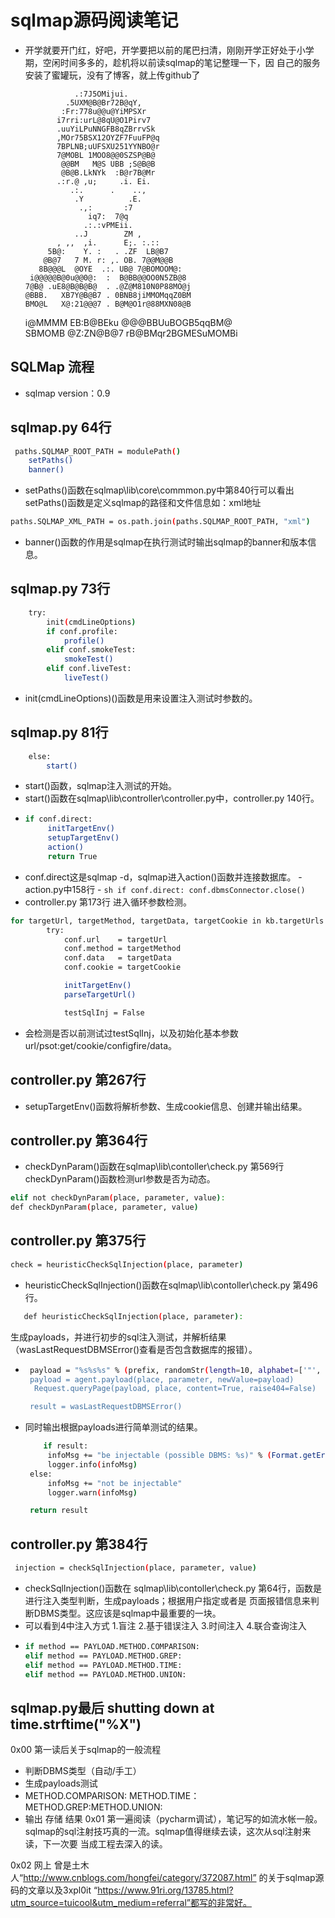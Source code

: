 # sqlmap源码阅读笔记
 - 开学就要开门红，好吧，开学要把以前的尾巴扫清，刚刚开学正好处于小学期，空闲时间多多的，趁机将以前读sqlmap的笔记整理一下，因
 自己的服务安装了蜜罐玩，没有了博客，就上传github了
                                                   
                                                  
                  .:7J5OMijui.                    
                .5UXM@B@Br72B@qY,                 
               :Fr:778u@@u@YiMPSXr                
              i7rri:urL@8qU@O1Pirv7               
              .uuYiLPuNNGFB8qZBrrvSk              
              ,MOr75BSX12OYZF7FuuFP@q             
              7BPLNB;uUFSXU251YYNBO@r             
              7@MOBL 1MOO8@@0SZSP@B@              
               @@BM   M@S UBB ;S@B@B              
               @B@B.LkNYk  :B@r7B@Mr              
              .:r.@ ,u;     .i. Ei.               
                 .:.      .    ..,                
                  .Y          .E.                 
                   .,:       :7                   
                     iq7:  7@q                    
                    .:.:vPMEii.                   
                  ..J        ZM ,                 
              , ,,  ,i.      E;. :.::             
            5B@:    Y. :   . .ZF  LB@B7           
           @B@7   7 M. r: ,. OB. 7@@M@@B          
          8B@@@L  @OYE  .:. UB@ 7@BOMOOM@:        
        i@@@@@B@0u@@0@:  :  B@BB@@OO0N5ZB@8       
       7@B@ .uE8@B@B@B@  . .@Z@M810N0P88MO@j      
       @BBB.   XB7Y@B@B7 . 0BNB8jiMMOMqqZ0BM      
       BMO@L   X@:21@@@7 . B@M@O1r@88MXN08@B      
      i@MMMM   EB:B@BEku   @@@BBUuBOGB5qqBM@      
      SBMOMB   @Z:ZN@B@7  rB@BMqr2BGMESuMOMBi     

## SQLMap 流程
- sqlmap version：0.9

## sqlmap.py 64行
```sh
 paths.SQLMAP_ROOT_PATH = modulePath()
    setPaths()
    banner()
```
 - setPaths()函数在sqlmap\lib\core\commmon.py中第840行可以看出setPaths()函数是定义sqlmap的路径和文件信息如：xml地址
 ```sh
 paths.SQLMAP_XML_PATH = os.path.join(paths.SQLMAP_ROOT_PATH, "xml")
 ```
 - banner()函数的作用是sqlmap在执行测试时输出sqlmap的banner和版本信息。

## sqlmap.py 73行
```sh
    try:
        init(cmdLineOptions)
        if conf.profile:
            profile()
        elif conf.smokeTest:
            smokeTest()
        elif conf.liveTest:
            liveTest()
```
 - init(cmdLineOptions)()函数是用来设置注入测试时参数的。
 
 ## sqlmap.py 81行
```sh
    else:
    	start()
```
 - start()函数，sqlmap注入测试的开始。
 - start()函数在sqlmap\lib\controller\controller.py中，controller.py 140行。
 - ```sh
   if conf.direct:
        initTargetEnv()
        setupTargetEnv()
        action()
        return True
    ```
 - conf.direct这是sqlmap -d，sqlmap进入action()函数并连接数据库。
			 - action.py中158行
			 - ```sh
			       if conf.direct:
        				conf.dbmsConnector.close()
         ```
 - controller.py 第173行 进入循环参数检测。
```sh
for targetUrl, targetMethod, targetData, targetCookie in kb.targetUrls:
        try:
            conf.url    = targetUrl
            conf.method = targetMethod
            conf.data   = targetData
            conf.cookie = targetCookie

            initTargetEnv()
            parseTargetUrl()

            testSqlInj = False
```
 - 会检测是否以前测试过testSqlInj，以及初始化基本参数url/psot:get/cookie/configfire/data。
 
 ## controller.py 第267行
 - setupTargetEnv()函数将解析参数、生成cookie信息、创建并输出结果。
 
## controller.py 第364行
 - checkDynParam()函数在sqlmap\lib\contoller\check.py 第569行 checkDynParam()函数检测url参数是否为动态。

```sh
elif not checkDynParam(place, parameter, value):
def checkDynParam(place, parameter, value)
``` 
## controller.py 第375行
```sh
check = heuristicCheckSqlInjection(place, parameter)
```
 - heuristicCheckSqlInjection()函数在sqlmap\lib\contoller\check.py 第496行。
```sh
   def heuristicCheckSqlInjection(place, parameter):   
 ```
   生成payloads，并进行初步的sql注入测试，并解析结果（wasLastRequestDBMSError()查看是否包含数据库的报错）。
 - ```sh
    payload = "%s%s%s" % (prefix, randomStr(length=10, alphabet=['"', '\'', ')', '(']), suffix)
    payload = agent.payload(place, parameter, newValue=payload)
     Request.queryPage(payload, place, content=True, raise404=False)

    result = wasLastRequestDBMSError()
    ```
 - 同时输出根据payloads进行简单测试的结果。
   ```sh
       if result:
        infoMsg += "be injectable (possible DBMS: %s)" % (Format.getErrorParsedDBMSes() or UNKNOWN_DBMS_VERSION)
        logger.info(infoMsg)
    else:
        infoMsg += "not be injectable"
        logger.warn(infoMsg)

    return result
    ```
## controller.py 第384行
```sh
 injection = checkSqlInjection(place, parameter, value)
```
 - checkSqlInjection()函数在 sqlmap\lib\contoller\check.py 第64行，函数是进行注入类型判断，生成payloads；根据用户指定或者是
 页面报错信息来判断DBMS类型。这应该是sqlmap中最重要的一块。
 - 可以看到4中注入方式 1.盲注 2.基于错误注入 3.时间注入 4.联合查询注入
 - ```sh
   if method == PAYLOAD.METHOD.COMPARISON:
   elif method == PAYLOAD.METHOD.GREP:
   elif method == PAYLOAD.METHOD.TIME:
   elif method == PAYLOAD.METHOD.UNION:
   ```
## sqlmap.py最后 shutting down at time.strftime("%X")
0x00
第一读后关于sqlmap的一般流程
 - 判断DBMS类型（自动/手工）
 - 生成payloads测试
 - METHOD.COMPARISON: METHOD.TIME：METHOD.GREP:METHOD.UNION:
 - 输出 存储 结果
0x01 
第一遍阅读（pycharm调试），笔记写的如流水帐一般。sqlmap的sql注射技巧真的一流。sqlmap值得继续去读，这次从sql注射来读，下一次要
当成工程去深入的读。

0x02
网上 曾是土木人“http://www.cnblogs.com/hongfei/category/372087.html” 的关于sqlmap源码的文章以及3xpl0it 
“https://www.91ri.org/13785.html?utm_source=tuicool&utm_medium=referral”都写的非常好。

   

 
 
